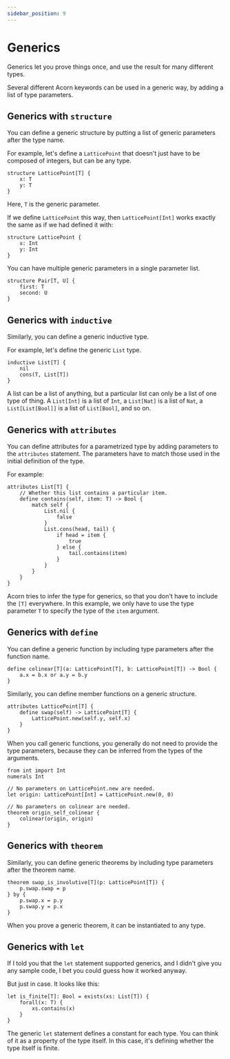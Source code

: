 ```yaml
---
sidebar_position: 9
---
```


# Generics

Generics let you prove things once, and use the result for many different types.

Several different Acorn keywords can be used in a generic way, by adding a list of type parameters.

## Generics with `structure`

You can define a generic structure by putting a list of generic parameters
after the type name.

For example, let's define a `LatticePoint` that doesn't just have to be composed of integers, but can be any type.

```acorn
structure LatticePoint[T] {
    x: T
    y: T
}
```

Here, `T` is the generic parameter.

If we define `LatticePoint` this way, then `LatticePoint[Int]` works exactly the same as if we had defined it with:

```acorn
structure LatticePoint {
    x: Int
    y: Int
}
```

You can have multiple generic parameters in a single parameter list.

```acorn
structure Pair[T, U] {
    first: T
    second: U
}
```

## Generics with `inductive`

Similarly, you can define a generic inductive type.

For example, let's define the generic `List` type.

```acorn
inductive List[T] {
    nil
    cons(T, List[T])
}
```

A list can be a list of anything, but a particular list can only be a list of one type of thing. A `List[Int]` is a list of `Int`, a `List[Nat]` is a list of `Nat`, a `List[List[Bool]]` is a list of `List[Bool]`, and so on.

## Generics with `attributes`

You can define attributes for a parametrized type by adding parameters to the `attributes` statement. The parameters have to match those used in the initial definition of the type.

For example:

```acorn
attributes List[T] {
    // Whether this list contains a particular item.
    define contains(self, item: T) -> Bool {
        match self {
            List.nil {
                false
            }
            List.cons(head, tail) {
                if head = item {
                    true
                } else {
                    tail.contains(item)
                }
            }
        }
    }
}
```

Acorn tries to infer the type for generics, so that you don't have to include the `[T]` everywhere. In this example, we only have to use the type parameter `T` to specify the type of the `item` argument.

## Generics with `define`

You can define a generic function by including type parameters after the function name.

```acorn
define colinear[T](a: LatticePoint[T], b: LatticePoint[T]) -> Bool {
    a.x = b.x or a.y = b.y
}
```

Similarly, you can define member functions on a generic structure.

```acorn
attributes LatticePoint[T] {
    define swap(self) -> LatticePoint[T] {
        LatticePoint.new(self.y, self.x)
    }
}
```

When you call generic functions, you generally do not need to provide the type parameters, because
they can be inferred from the types of the arguments.

```acorn
from int import Int
numerals Int

// No parameters on LatticePoint.new are needed.
let origin: LatticePoint[Int] = LatticePoint.new(0, 0)

// No parameters on colinear are needed.
theorem origin_self_colinear {
    colinear(origin, origin)
}
```

## Generics with `theorem`

Similarly, you can define generic theorems by including type parameters after the theorem name.

```acorn
theorem swap_is_involutive[T](p: LatticePoint[T]) {
    p.swap.swap = p
} by {
    p.swap.x = p.y
    p.swap.y = p.x
}
```

When you prove a generic theorem, it can be instantiated to any type.

## Generics with `let`

If I told you that the `let` statement supported generics, and I didn't give you any sample code, I bet
you could guess how it worked anyway.

But just in case. It looks like this:

```acorn
let is_finite[T]: Bool = exists(xs: List[T]) {
    forall(x: T) {
        xs.contains(x)
    }
}
```

The generic `let` statement defines a constant for each type. You can think of it as a property of the type itself. In this case, it's defining whether the type itself is finite.

